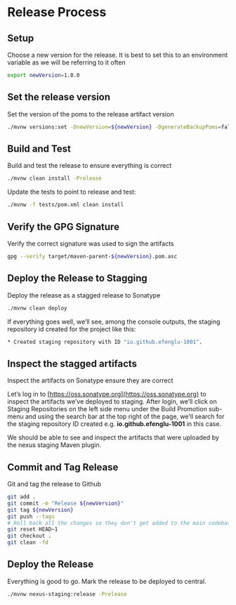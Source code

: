 # Release Process

## Setup
Choose a new version for the release.  It is best to set this to an environment variable
as we will be referring to it often

```bash
export newVersion=1.0.0
```

## Set the release version
Set the version of the poms to the release artifact version

```bash
./mvnw versions:set -DnewVersion=${newVersion} -DgenerateBackupPoms=false -Ptest
```

## Build and Test
Build and test the release to ensure everything is correct

```bash
./mvnw clean install -Prelease
```

Update the tests to point to release and test:

```bash
./mvnw -f tests/pom.xml clean install
```

## Verify the GPG Signature
Verify the correct signature was used to sign the artifacts

```bash
gpg --verify target/maven-parent-${newVersion}.pom.asc
```

## Deploy the Release to Stagging
Deploy the release as a stagged release to Sonatype

```bash
./mvnw clean deploy
```

If everything goes well, we’ll see, among the console outputs, the staging repository id created for the project like this:

```bash
* Created staging repository with ID "io.github.efenglu-1001".
```

## Inspect the stagged artifacts
Inspect the artifacts on Sonatype ensure they are correct

Let’s log in to [https://oss.sonatype.org](https://oss.sonatype.org) to 
inspect the artifacts we’ve deployed to staging. After login, we’ll click on 
Staging Repositories on the left side menu under the Build Promotion sub-menu and using the 
search bar at the top right of the page, we’ll search for the staging repository ID 
created e.g. **io.github.efenglu-1001** in this case.

We should be able to see and inspect the artifacts that were uploaded by the nexus staging Maven plugin.

## Commit and Tag Release
Git and tag the release to Github

```bash
git add .
git commit -m "Release ${newVersion}"
git tag ${newVersion}
git push --tags
# Roll back all the changes so they don't get added to the main codebase
git reset HEAD~1
git checkout .
git clean -fd
```

## Deploy the Release
Everything is good to go.  Mark the release to be deployed to central.

```bash
./mvnw nexus-staging:release -Prelease
```